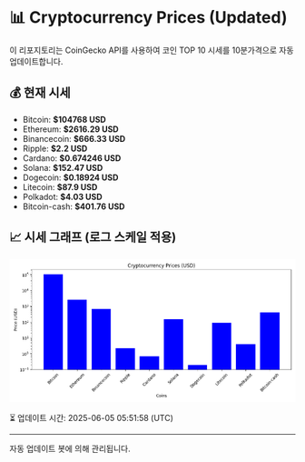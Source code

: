 
# 📊 Cryptocurrency Prices (Updated)

이 리포지토리는 CoinGecko API를 사용하여 코인 TOP 10 시세를 10분가격으로 자동 업데이트합니다.

## 💰 현재 시세
- Bitcoin: **$104768 USD**
- Ethereum: **$2616.29 USD**
- Binancecoin: **$666.33 USD**
- Ripple: **$2.2 USD**
- Cardano: **$0.674246 USD**
- Solana: **$152.47 USD**
- Dogecoin: **$0.18924 USD**
- Litecoin: **$87.9 USD**
- Polkadot: **$4.03 USD**
- Bitcoin-cash: **$401.76 USD**

## 📈 시세 그래프 (로그 스케일 적용)
![Crypto Prices](crypto_prices.png)

⏳ 업데이트 시간: 2025-06-05 05:51:58 (UTC)

---
자동 업데이트 봇에 의해 관리됩니다.
